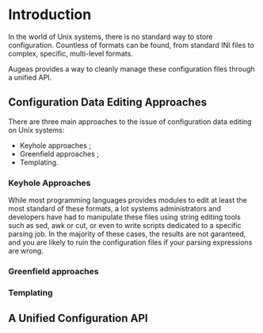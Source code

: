 # Introduction #

In the world of Unix systems, there is no standard way to store configuration. Countless of formats can be found, from standard INI files to complex, specific, multi-level formats.

Augeas provides a way to cleanly manage these configuration files through a unified API.


## Configuration Data Editing Approaches ##

There are three main approaches to the issue of configuration data editing on Unix systems:

* Keyhole approaches ;
* Greenfield approaches ;
* Templating.


### Keyhole Approaches ###

While most programming languages provides modules to edit at least the most standard of these formats, a lot systems administrators and developers have had to manipulate these files using string editing tools such as sed, awk or cut, or even to write scripts dedicated to a specific parsing job. In the majority of these cases, the results are not garanteed, and you are likely to ruin the configuration files if your parsing expressions are wrong.


### Greenfield approaches ###


### Templating ###



## A Unified Configuration API ##



